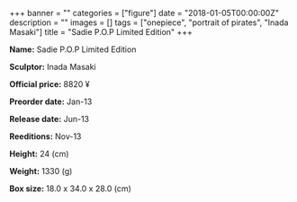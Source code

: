 +++
banner = ""
categories = ["figure"]
date = "2018-01-05T00:00:00Z"
description = ""
images = []
tags = ["onepiece", "portrait of pirates", "Inada Masaki"]
title = "Sadie P.O.P Limited Edition"
+++

**Name:** Sadie P.O.P Limited Edition

**Sculptor:** Inada Masaki

**Official price:** 8820 ¥

**Preorder date:** Jan-13

**Release date:** Jun-13

**Reeditions:** Nov-13

**Height:** 24 (cm)

**Weight:** 1330 (g)

**Box size:** 18.0 x 34.0 x 28.0 (cm)


